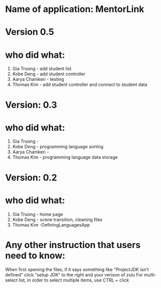 
# Name of application: MentorLink
# Version 0.5
# who did what:
1. Gia Truong - add student list
2. Kobe Deng - add student controller
3. Aarya Chamkeri - testing
4. Thomas Kim - add student controller and connect to student data
# Version: 0.3

# who did what:
1. Gia Truong - 
2. Kobe Deng - programming language sorting
3. Aarya Chamkeri - 
3. Thomas Kim - programming language data storage

# Version: 0.2

# who did what:
1. Gia Truong - home page
2. Kobe Deng - scene transition, cleaning files
3. Thomas Kim -DefiningLanguagesApp


# Any other instruction that users need to know: 
When first opening the files, if it says something like "ProjectJDK isn't defined" click "setup JDK" to the right and your verison of zulu
For multi-select list, in order to select multiple items, use CTRL + click

